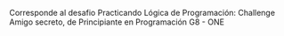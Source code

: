 Corresponde al desafio  Practicando Lógica de Programación: Challenge Amigo secreto, de Principiante en Programación G8 - ONE
